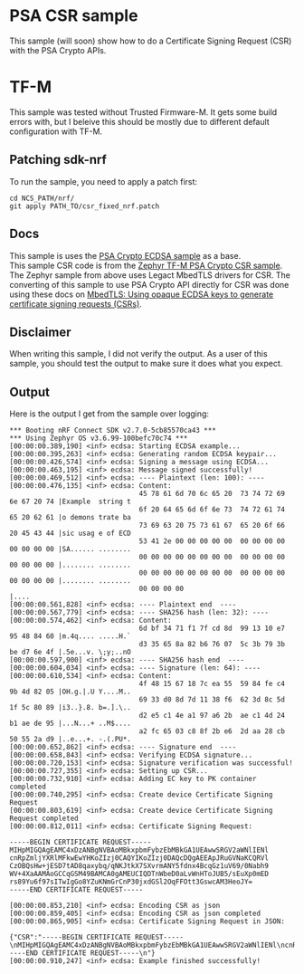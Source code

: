 # PSA CSR sample
This sample (will soon) show how to do a Certificate Signing Request (CSR) with the PSA Crypto APIs.

# TF-M
This sample was tested without Trusted Firmware-M. It gets some build errors with, but I beleive this should be mostly due to different default configuration with TF-M.

## Patching sdk-nrf
To run the sample, you need to apply a patch first:
```
cd NCS_PATH/nrf/
git apply PATH_TO/csr_fixed_nrf.patch
```

## Docs
This sample is uses the [PSA Crypto ECDSA sample](https://docs.nordicsemi.com/bundle/ncs-latest/page/nrf/samples/crypto/ecdsa/README.html) as a base.  
This sample CSR code is from the [Zephyr TF-M PSA Crypto CSR sample](https://docs.nordicsemi.com/bundle/ncs-latest/page/zephyr/samples/tfm_integration/psa_crypto/README.html).  
The Zephyr sample from above uses Legact MbedTLS drivers for CSR. The converting of this sample to use PSA Crypto API directly for CSR was done using these docs on [MbedTLS: Using opaque ECDSA keys to generate certificate signing requests (CSRs)](https://os.mbed.com/docs/mbed-os/v6.16/porting/using-psa-enabled-mbed-tls.html#using-opaque-ecdsa-keys-to-generate-certificate-signing-requests-csrs).  

## Disclaimer
When writing this sample, I did not verify the output. As a user of this sample, you should test the output to make sure it does what you expect.

## Output
Here is the output I get from the sample over logging:
```
*** Booting nRF Connect SDK v2.7.0-5cb85570ca43 ***
*** Using Zephyr OS v3.6.99-100befc70c74 ***
[00:00:00.389,190] <inf> ecdsa: Starting ECDSA example...
[00:00:00.395,263] <inf> ecdsa: Generating random ECDSA keypair...
[00:00:00.426,574] <inf> ecdsa: Signing a message using ECDSA...
[00:00:00.463,195] <inf> ecdsa: Message signed successfully!
[00:00:00.469,512] <inf> ecdsa: ---- Plaintext (len: 100): ----
[00:00:00.476,135] <inf> ecdsa: Content:
                                45 78 61 6d 70 6c 65 20  73 74 72 69 6e 67 20 74 |Example  string t
                                6f 20 64 65 6d 6f 6e 73  74 72 61 74 65 20 62 61 |o demons trate ba
                                73 69 63 20 75 73 61 67  65 20 6f 66 20 45 43 44 |sic usag e of ECD
                                53 41 2e 00 00 00 00 00  00 00 00 00 00 00 00 00 |SA...... ........
                                00 00 00 00 00 00 00 00  00 00 00 00 00 00 00 00 |........ ........
                                00 00 00 00 00 00 00 00  00 00 00 00 00 00 00 00 |........ ........
                                00 00 00 00                                      |....             
[00:00:00.561,828] <inf> ecdsa: ---- Plaintext end  ----
[00:00:00.567,779] <inf> ecdsa: ---- SHA256 hash (len: 32): ----
[00:00:00.574,462] <inf> ecdsa: Content:
                                6d bf 34 71 f1 7f cd 8d  99 13 10 e7 95 48 84 60 |m.4q.... .....H.`
                                d3 35 65 8a 82 b6 76 07  5c 3b 79 3b be d7 6e 4f |.5e...v. \;y;..nO
[00:00:00.597,900] <inf> ecdsa: ---- SHA256 hash end  ----
[00:00:00.604,034] <inf> ecdsa: ---- Signature (len: 64): ----
[00:00:00.610,534] <inf> ecdsa: Content:
                                4f 48 15 67 18 7c ea 55  59 84 fe c4 9b 4d 82 05 |OH.g.|.U Y....M..
                                69 33 d0 8d 7d 11 38 f6  62 3d 8c 5d 1f 5c 80 89 |i3..}.8. b=.].\..
                                d2 e5 c1 4e a1 97 a6 2b  ae c1 4d 24 b1 ae de 95 |...N...+ ..M$....
                                a2 fc 65 03 c8 8f 2b e6  2d aa 28 cb 50 55 2a d9 |..e...+. -.(.PU*.
[00:00:00.652,862] <inf> ecdsa: ---- Signature end  ----
[00:00:00.658,843] <inf> ecdsa: Verifying ECDSA signature...
[00:00:00.720,153] <inf> ecdsa: Signature verification was successful!
[00:00:00.727,355] <inf> ecdsa: Setting up CSR...
[00:00:00.732,910] <inf> ecdsa: Adding EC key to PK container completed
[00:00:00.740,295] <inf> ecdsa: Create device Certificate Signing Request
[00:00:00.803,619] <inf> ecdsa: Create device Certificate Signing Request completed
[00:00:00.812,011] <inf> ecdsa: Certificate Signing Request:

-----BEGIN CERTIFICATE REQUEST-----
MIHpMIGQAgEAMC4xDzANBgNVBAoMBkxpbmFybzEbMBkGA1UEAwwSRGV2aWNlIENl
cnRpZmljYXRlMFkwEwYHKoZIzj0CAQYIKoZIzj0DAQcDQgAEEApJRuGVNaKCQRVl
CzOBQsHw+jESD7tAD8qaxybq/qNKJtkX7SXvrmANY5fdnx4BcqGz1uV69/0Nabh9
WV+4XaAAMAoGCCqGSM49BAMCA0gAMEUCIQDTnWbeD0aLvWnHToJUB5/sEuXp0mED
rs89Yu6f97sITwIgGo8YZuKNmGrCnP30jxdGSl2OqFFOtt3GswcAM3HeoJY=
-----END CERTIFICATE REQUEST-----

[00:00:00.853,210] <inf> ecdsa: Encoding CSR as json
[00:00:00.859,405] <inf> ecdsa: Encoding CSR as json completed
[00:00:00.865,905] <inf> ecdsa: Certificate Signing Request in JSON:

{"CSR":"-----BEGIN CERTIFICATE REQUEST-----\nMIHpMIGQAgEAMC4xDzANBgNVBAoMBkxpbmFybzEbMBkGA1UEAwwSRGV2aWNlIENl\ncnRpZmljYXRlMFkwEwYHKoZIzj0CAQYIKoZIzj0DAQcDQgAEEApJRuGVNaKCQRVl\nCzOBQsHw+jESD7tAD8qaxybq/qNKJtkX7SXvrmANY5fdnx4BcqGz1uV69/0Nabh9\nWV+4XaAAMAoGCCqGSM49BAMCA0gAMEUCIQDTnWbeD0aLvWnHToJUB5/sEuXp0mED\nrs89Yu6f97sITwIgGo8YZuKNmGrCnP30jxdGSl2OqFFOtt3GswcAM3HeoJY=\n-----END CERTIFICATE REQUEST-----\n"}
[00:00:00.910,247] <inf> ecdsa: Example finished successfully!
```
